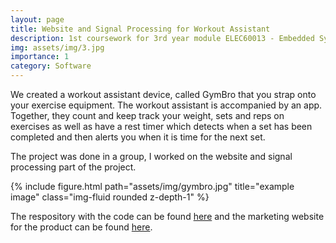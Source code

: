 ```yaml
---
layout: page
title: Website and Signal Processing for Workout Assistant
description: 1st coursework for 3rd year module ELEC60013 - Embedded Systems
img: assets/img/3.jpg
importance: 1
category: Software
---
```


We created a workout assistant device, called GymBro that you strap onto your exercise equipment. The workout assistant is accompanied by an app. Together, they count and keep track your weight, sets and reps on exercises as well as have a rest timer which detects when a set has been completed and then alerts you when it is time for the next set.

The project was done in a group, I worked on the website and signal processing part of the project.


<div class="row">
    <div class="col-sm mt-3 mt-md-0">
        {% include figure.html path="assets/img/gymbro.jpg" title="example image" class="img-fluid rounded z-depth-1" %}
    </div>
</div>


The respository with the code can be found [here](https://github.com/rkhoury18/Gymbro) and the marketing website for the product can be found [here](https://github.com/rkhoury18/Gymbro).


